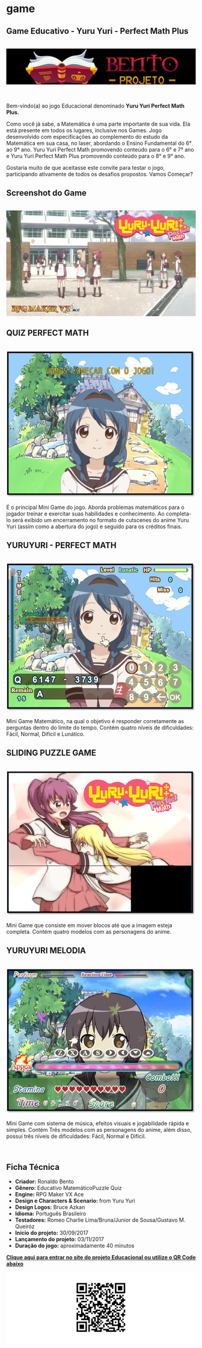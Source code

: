 # game
## Game Educativo - Yuru Yuri - Perfect Math Plus 

<br><img src="./img/logo-bento-projeto.png" alt="logo bento-projeto no formato png"><br>

<br><p>Bem-vindo(a) ao jogo Educacional denominado <strong>Yuru Yuri Perfect Math Plus.</strong>

Como você já sabe, a Matemática é uma parte importante de sua vida. Ela está presente em todos os lugares, inclusive nos Games. Jogo desenvolvido com especificações ao complemento do estudo da Matemática em sua casa, no laser, abordando o Ensino Fundamental do 6° ao 9° ano. Yuru Yuri Perfect Math promovendo conteúdo para o 6° e 7° ano e Yuru Yuri Perfect Math Plus promovendo conteúdo para o 8° e 9° ano.

Gostaria muito de que aceitasse este convite para testar o jogo, participando ativamente de todos os desafios propostos. Vamos Começar?</p>

## Screenshot do Game

<br><img src="./img/fmAdVLr.png" alt="logo do game png"><br>

## QUIZ PERFECT MATH

<br><img src="./img/9vJpWRv.jpeg" alt="logo do game png"><br>

<p> É o principal Mini Game do jogo. Aborda problemas matemáticos para o jogador treinar e exercitar suas habilidades e conhecimento. Ao completa-lo será exibido um encerramento no formato de cutscenes do anime Yuru Yuri (assim como a abertura do jogo) e seguido para os créditos finais.</p>

## YURUYURI - PERFECT MATH
<br><img src="./img/w5vYMuN.jpeg" alt="logo do game png"><br>

<p>Mini Game Matemático, na qual o objetivo é responder corretamente as perguntas dentro do limite do tempo. Contém quatro níveis de dificuldades: Fácil, Normal, Difícil e Lunático.</p>

## SLIDING PUZZLE GAME

<br><img src="./img/7qPj8rU.png" alt="logo do game png"><br>

<p>Mini Game que consiste em mover blocos até que a imagem esteja completa. Contém quatro modelos com as personagens do anime.</p>

## YURUYURI MELODIA

<br><img src="./img/VxPCxmi.jpeg" alt="logo do game png"><br>

<p>Mini Game com sistema de música, efeitos visuais e jogabilidade rápida e simples. Contém Três modelos com as personagens do anime, além disso, possui três níveis de dificuldades: Fácil, Normal e Difícil.</p><br>

## Ficha Técnica

<ul>
    <li><strong>Criador:</strong> Ronaldo Bento</li>
    <li><strong>Gênero:</strong> Educativo MatemáticoPuzzle Quiz</li>
    <li><strong>Engine:</strong> RPG Maker VX Ace</li>
    <li><strong>Design e Characters & Scenario: </strong>from Yuru Yuri</li>
    <li><strong>Design Logos:</strong> Bruce Azkan</li>
    <li><strong>Idioma:</strong> Português Brasileiro</li>
    <li><strong>Testadores:</strong> Romeo Charlie Lima/Bruna/Junior de Sousa/Gustavo M. Queiróz</li>
    <li><strong>Início do projeto:</strong> 30/09/2017</li>
    <li><strong>Lançamento do projeto:</strong> 03/11/2017</li>
    <li><strong>Duração do jogo:</strong> aproximadamente 40 minutos</li>
</ul>

<a href="https://condadobraveheart.com/threads/yuru-yuri-perfect-math-plus.2840/" target="_blank" rel="external" title="Clique aqui para entrar no site do projeto Educacional"><strong>Clique aqui para entrar no site do projeto Educacional ou utilize o QR Code abaixo</strong></a><br>

<img src="frame.png" alt="tela no formato png"><br>
